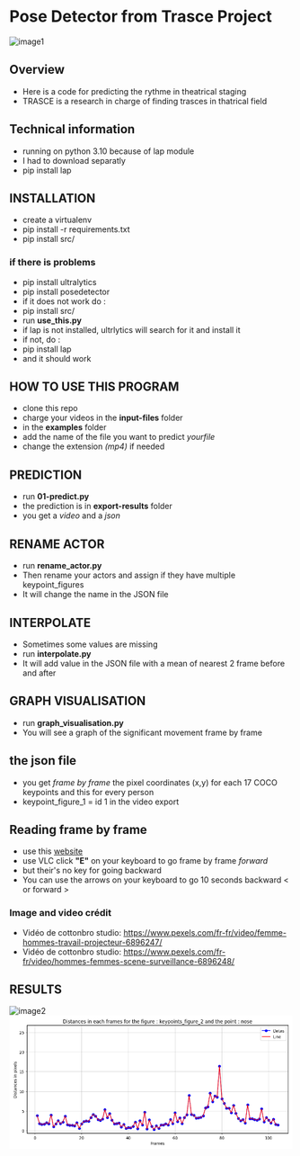 # Pose Detector from Trasce Project
![image1](examples/example_img_for_github/video_test_1_example.gif)

## Overview
- Here is a code for predicting the rythme in theatrical staging
- TRASCE is a research in charge of finding trasces in thatrical field

## Technical information
- running on python 3.10 because of lap module
- I had to download separatly
- pip install lap

## INSTALLATION 
- create a virtualenv
- pip install -r requirements.txt
- pip install src/

### if there is problems
- pip install ultralytics
- pip install posedetector
- if it does not work do :
- pip install src/
- run **use_this.py**
- if lap is not installed, ultrlytics will search for it and install it
- if not, do :
- pip install lap
- and it should work

## HOW TO USE THIS PROGRAM
- clone this repo
- charge your videos in the **input-files** folder
- in the **examples** folder 
- add the name of the file you want to predict _yourfile_
- change the extension _(mp4)_ if needed

## PREDICTION
- run **01-predict.py**
- the prediction is in **export-results** folder
- you get a _video_ and a _json_

## RENAME ACTOR
- run **rename_actor.py**
- Then rename your actors and assign if they have multiple keypoint_figures
- It will change the name in the JSON file

## INTERPOLATE
- Sometimes some values are missing
- run **interpolate.py**
- It will add value in the JSON file with a mean of nearest 2 frame before and after

## GRAPH VISUALISATION
- run **graph_visualisation.py**
- You will  see a graph of the significant movement frame by frame

## the json file
- you get _frame by frame_ the pixel coordinates (x,y) for each 17 COCO keypoints and this for every person
- keypoint_figure_1 = id 1 in the video export

## Reading frame by frame
- use this [website](https://somewes.com/frame-count/)
- use VLC click **"E"** on your keyboard to go frame by frame _forward_
- but their's no key for going backward
- You can use the arrows on your keyboard to go 10 seconds backward < or forward >

### Image and video crédit 
- Vidéo de cottonbro studio: https://www.pexels.com/fr-fr/video/femme-hommes-travail-projecteur-6896247/
- Vidéo de cottonbro studio: https://www.pexels.com/fr-fr/video/hommes-femmes-scene-surveillance-6896248/

## RESULTS
![image2](examples/example_img_for_github/video_test_2_example.gif)
![image2](examples/example_img_for_github/figure_video_test_2.png)